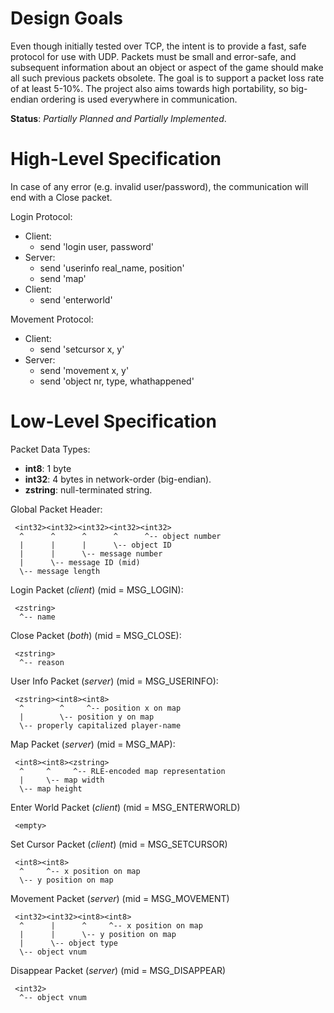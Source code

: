 # Design Goals #

Even though initially tested over TCP, the intent is to provide a fast, safe protocol for use with UDP. Packets must be small and error-safe, and subsequent information about an object or aspect of the game should make all such previous packets obsolete. The goal is to support a packet loss rate of at least 5-10%. The project also aims towards high portability, so big-endian ordering is used everywhere in communication.

**Status**: _Partially Planned and Partially Implemented_.

# High-Level Specification #

In case of any error (e.g. invalid user/password), the communication will end with a Close packet.

Login Protocol:
  * Client:
    * send 'login user, password'
  * Server:
    * send 'userinfo real\_name, position'
    * send 'map'
  * Client:
    * send 'enterworld'

Movement Protocol:
  * Client:
    * send 'setcursor x, y'
  * Server:
    * send 'movement x, y'
    * send 'object nr, type, whathappened'

# Low-Level Specification #

Packet Data Types:
  * **int8**: 1 byte
  * **int32**: 4 bytes in network-order (big-endian).
  * **zstring**: null-terminated string.

Global Packet Header:
```
 <int32><int32><int32><int32><int32>
  ^      ^      ^      ^      ^-- object number
  |      |      |      \-- object ID
  |      |      \-- message number
  |      \-- message ID (mid)
  \-- message length
```

Login Packet (_client_) (mid = MSG\_LOGIN):
```
 <zstring>
  ^-- name
```

Close Packet (_both_) (mid = MSG\_CLOSE):
```
 <zstring>
  ^-- reason
```

User Info Packet (_server_) (mid = MSG\_USERINFO):
```
 <zstring><int8><int8>
  ^        ^     ^-- position x on map
  |        \-- position y on map
  \-- properly capitalized player-name
```

Map Packet (_server_) (mid = MSG\_MAP):
```
 <int8><int8><zstring>
  ^     ^     ^-- RLE-encoded map representation
  |     \-- map width
  \-- map height
```

Enter World Packet (_client_) (mid = MSG\_ENTERWORLD)
```
 <empty>
```

Set Cursor Packet (_client_) (mid = MSG\_SETCURSOR)
```
 <int8><int8>
  ^     ^-- x position on map
  \-- y position on map
```

Movement Packet (_server_) (mid = MSG\_MOVEMENT)
```
 <int32><int32><int8><int8>
  ^      |      ^     ^-- x position on map
  |      |      \-- y position on map
  |      \-- object type
  \-- object vnum
```

Disappear Packet (_server_) (mid = MSG\_DISAPPEAR)
```
 <int32>
  ^-- object vnum
```